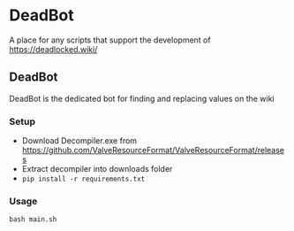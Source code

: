 # DeadBot
A place for any scripts that support the development of https://deadlocked.wiki/

## DeadBot
DeadBot is the dedicated bot for finding and replacing values on the wiki

### Setup
- Download Decompiler.exe from https://github.com/ValveResourceFormat/ValveResourceFormat/releases
- Extract decompiler into downloads folder
- `pip install -r requirements.txt`

### Usage
`bash main.sh`

